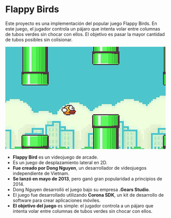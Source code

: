 # Flappy Birds
Este proyecto es una implementación del popular juego Flappy Birds. En este juego, el jugador controla un pájaro que intenta volar entre columnas de tubos verdes sin chocar con ellos. El objetivo es pasar la mayor cantidad de tubos posibles sin colisionar.

![Captura de Pantalla del Juego](images/imagenFlappyBirds.webp)

- **Flappy Bird** es un videojuego de arcade.
- Es un juego de desplazamiento lateral en 2D.
- **Fue creado por Dong Nguyen**, un desarrollador de videojuegos independiente de Vietnam.
- **Se lanzó en mayo de 2013**, pero ganó gran popularidad a principios de 2014.
- Dong Nguyen desarrolló el juego bajo su empresa **.Gears Studio**.
- El juego fue desarrollado utilizando **Corona SDK**, un kit de desarrollo de software para crear aplicaciones móviles.
- **El objetivo del juego** es simple: el jugador controla a un pájaro que intenta volar entre columnas de tubos verdes sin chocar con ellos.





